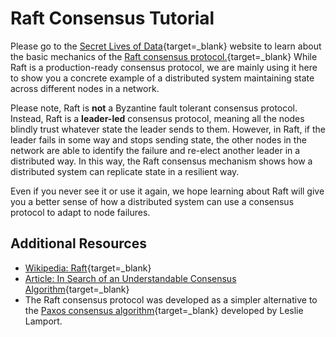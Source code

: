   Raft Consensus Tutorial
=======================

  Please go to the [Secret Lives of Data](http://thesecretlivesofdata.com/raft/){target=_blank} website to learn about the basic mechanics of the [Raft consensus protocol.](https://en.wikipedia.org/wiki/Raft_(algorithm)){target=_blank} While Raft is a production-ready consensus protocol, we are mainly using it here to show you a concrete example of a distributed system maintaining state across different nodes in a network.

 Please note, Raft is **not** a Byzantine fault tolerant consensus protocol. Instead, Raft is a **leader-led** consensus protocol, meaning all the nodes blindly trust whatever state the leader sends to them. However, in Raft, if the leader fails in some way and stops sending state, the other nodes in the network are able to identify the failure and re-elect another leader in a distributed way. In this way, the Raft consensus mechanism shows how a distributed system can replicate state in a resilient way.

 Even if you never see it or use it again, we hope learning about Raft will give you a better sense of how a distributed system can use a consensus protocol to adapt to node failures. 

 Additional Resources
--------------------

* [Wikipedia: Raft](https://en.wikipedia.org/wiki/Raft_(algorithm)){target=_blank}
* [Article: In Search of an Understandable Consensus Algorithm](https://raft.github.io/raft.pdf){target=_blank}
* The Raft consensus protocol was developed as a simpler alternative to the [Paxos consensus algorithm](https://en.wikipedia.org/wiki/Paxos_(computer_science)){target=_blank} developed by Leslie Lamport.

 
